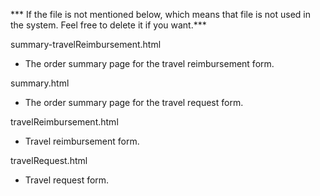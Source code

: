 *** If the file is not mentioned below, which means that file is not used in the system. Feel free to delete it if you want.***

summary-travelReimbursement.html
  * The order summary page for the travel reimbursement form.
  
summary.html
  * The order summary page for the travel request form.
  
travelReimbursement.html
  * Travel reimbursement form.
  
travelRequest.html
  * Travel request form.
  


